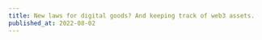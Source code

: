 ```yaml
---
title: New laws for digital goods? And keeping track of web3 assets.
published_at: 2022-08-02
---
```

